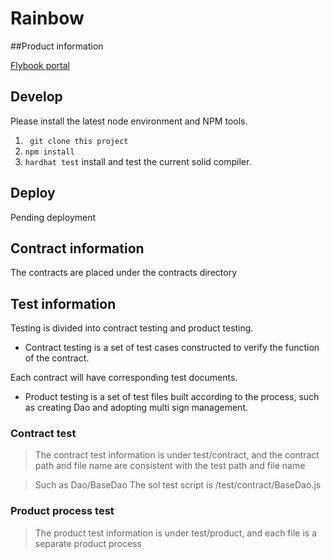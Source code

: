 # Rainbow




##Product information



[Flybook portal](https://xd5mvn33t6.feishu.cn/drive/folder/fldcnMMLcVOBqcURevBHPoT83jg )

## Develop

Please install the latest node environment and NPM tools.

1. ` git clone this project`
2. `npm install`
3. `hardhat test` install and test the current solid compiler.



## Deploy

Pending deployment



## Contract information

The contracts are placed under the contracts directory



## Test information

Testing is divided into contract testing and product testing.

* Contract testing is a set of test cases constructed to verify the function of the contract.

Each contract will have corresponding test documents.

* Product testing is a set of test files built according to the process, such as creating Dao and adopting multi sign management.




### Contract test

>The contract test information is under test/contract, and the contract path and file name are consistent with the test path and file name

>Such as Dao/BaseDao The sol test script is /test/contract/BaseDao.js



### Product process test

>The product test information is under test/product, and each file is a separate product process
